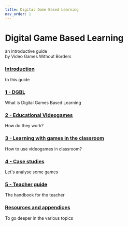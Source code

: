```yaml
---
title: Digital Game Based Learning
nav_order: 1
---
```

# Digital Game Based Learning
an introductive guide  
by Video Games Without Borders

### [Introduction](01_introduction.md)
to this guide
### [1 - DGBL](1_dgbl/10_dgbl.md)
What is Digital Games Based Learning
### [2 - Educational Videogames](2_vg/20_educational_videogames.md)
How do they work?
### [3 - Learning with games in the classroom](3_learning/30_learning.md)
How to use videogames in classroom?
### [4 - Case studies](4_casestudies/40_case_studies.md)
Let's analyse some games
### [5 - Teacher guide](5_teacher/50_teacher_guide.md)
The handbook for the teacher
### [Resources and appendices](99_resources/100_resources.md)
To go deeper in the various topics
